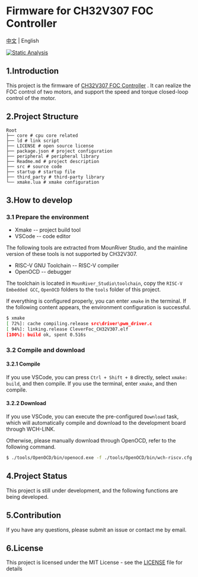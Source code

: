 # Firmware for CH32V307 FOC Controller

[中文](./Readme.md) | English   

[![Static Analysis](https://github.com/CleverFoc/CleverFoc-CH32V307/actions/workflows/cppcheck.yml/badge.svg)](https://github.com/CleverFoc/CleverFoc-CH32V307/actions/workflows/cppcheck.yml)


## 1.Introduction

This project is the firmware of [CH32V307 FOC Controller](https://github.com/LIUYIXIEYANG/CH32V307-Dual-brushless-motor-drive) . It can realize the FOC control of two motors, and support the speed and torque closed-loop control of the motor.

## 2.Project Structure

```
Root
├── core # cpu core related
├── ld # link script
├── LICENSE # open source license
├── package.json # project configuration
├── peripheral # peripheral library
├── Readme.md # project description
├── src # source code
├── startup # startup file
├── third_party # third-party library
└── xmake.lua # xmake configuration
```

## 3.How to develop

### 3.1 Prepare the environment

- Xmake -- project build tool
- VSCode -- code editor

The following tools are extracted from MounRiver Studio, and the mainline version of these tools is not supported by CH32V307.

- RISC-V GNU Toolchain -- RISC-V compiler
- OpenOCD -- debugger

The toolchain is located in `MounRiver_Studio\toolchain`, copy the `RISC-V Embedded GCC`, `OpenOCD` folders to the `tools` folder of this project.

If everything is configured properly, you can enter `xmake` in the terminal. If the following content appears, the environment configuration is successful.

```bash
$ xmake
[ 72%]: cache compiling.release src\driver\pwm_driver.c
[ 94%]: linking.release CleverFoc_CH32V307.elf
[100%]: build ok, spent 0.516s
```

### 3.2 Compile and download

#### 3.2.1 Compile

If you use VSCode, you can press `Ctrl + Shift + B` directly, select `xmake: build`, and then compile.
If you use the terminal, enter `xmake`, and then compile.

#### 3.2.2 Download

If you use VSCode, you can execute the pre-configured `Download` task, which will automatically compile and download to the development board through WCH-LINK.

Otherwise, please manually download through OpenOCD, refer to the following command.

```bash
$ ./tools/OpenOCD/bin/openocd.exe -f ./tools/OpenOCD/bin/wch-riscv.cfg -c init -c halt -c 'flash write_image erase ./build/cross/riscv/release/CleverFoc_CH32V307.hex' -c reset -c shutdown
```

## 4.Project Status

This project is still under development, and the following functions are being developed.

## 5.Contribution

If you have any questions, please submit an issue or contact me by email.

## 6.License

This project is licensed under the MIT License - see the [LICENSE](LICENSE) file for details


